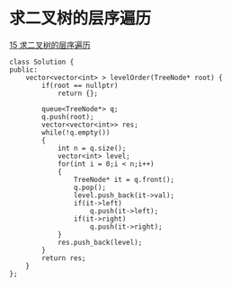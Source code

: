 # 求二叉树的层序遍历

[15 求二叉树的层序遍历](https://www.nowcoder.com/practice/04a5560e43e24e9db4595865dc9c63a3?tpId=190&&tqId=35337&rp=1&ru=/ta/job-code-high-rd&qru=/ta/job-code-high-rd/question-ranking)

```
class Solution {
public:
    vector<vector<int> > levelOrder(TreeNode* root) {
        if(root == nullptr)
			return {};
		
		queue<TreeNode*> q;
		q.push(root);
		vector<vector<int>> res;		
		while(!q.empty())
		{
			int n = q.size();
			vector<int> level;	
			for(int i = 0;i < n;i++)
			{						
				TreeNode* it = q.front();
				q.pop();	
				level.push_back(it->val);
				if(it->left)
					q.push(it->left);
				if(it->right)
					q.push(it->right);
			}			
			res.push_back(level);
		}
		return res;
    }
};
```



